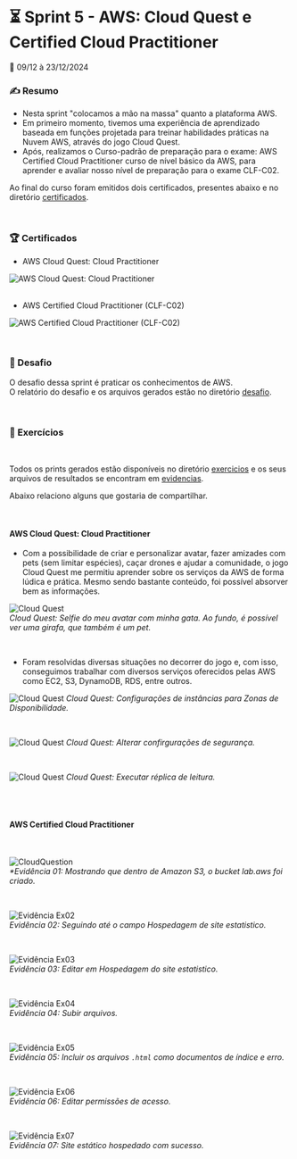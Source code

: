 # :hourglass_flowing_sand: Sprint 5 - AWS: Cloud Quest e Certified Cloud Practitioner
:calendar: 09/12 à 23/12/2024


### :writing_hand: Resumo

- Nesta sprint "colocamos a mão na massa" quanto a plataforma AWS.
- Em primeiro momento, tivemos uma experiência de aprendizado baseada em funções projetada para treinar habilidades práticas na Nuvem AWS, através do jogo Cloud Quest.
- Após, realizamos o Curso-padrão de preparação para o exame: AWS Certified Cloud Practitioner curso de nível básico da AWS, para aprender e avaliar nosso nível de preparação para o exame CLF-C02.



Ao final do curso foram emitidos dois certificados, presentes abaixo e no diretório [certificados](./certificados/).

<br>

### :trophy: Certificados

- AWS Cloud Quest: Cloud Practitioner

![AWS Cloud Quest: Cloud Practitioner](./certificados/s5_AWS-Cloud-Quest-Cloud-Practitioner.jpg)
<br><br>
- AWS Certified Cloud Practitioner (CLF-C02)

![AWS Certified Cloud Practitioner (CLF-C02)](./certificados/s5_AWS-Exam-Prep-Standard-Course-AWS-Certified%20Cloud%20Practitioner.jpg)

<br>

### :jigsaw: Desafio

 O desafio dessa sprint é praticar os conhecimentos de AWS.          
 O relatório do desafio e os arquivos gerados estão no diretório [desafio](./desafio/README.md).

<br>

### :brain: Exercícios

<br>

Todos os prints gerados estão disponíveis no diretório [exercicios](./exercicios/) e os seus arquivos de resultados se encontram em [evidencias](./evidencias/evid_exercicios/).

Abaixo relaciono alguns que gostaria de compartilhar.

<br>

#### AWS Cloud Quest: Cloud Practitioner

* Com a possibilidade de criar e personalizar avatar, fazer amizades com pets (sem limitar espécies), caçar drones e ajudar a comunidade, o jogo Cloud Quest me permitiu aprender sobre os serviços da AWS de forma lúdica e prática. Mesmo sendo bastante conteúdo, foi possível absorver bem as informações.

![Cloud Quest](./exercicios/Cloud%20Quest/CloudQuest.png)                          
_*Cloud Quest: Selfie do meu avatar com minha gata. Ao fundo, é possível ver uma girafa, que também é um pet.*_

<br>

* Foram resolvidas diversas situações no decorrer do jogo e, com isso, conseguimos trabalhar com diversos serviços oferecidos pelas AWS como EC2, S3, DynamoDB, RDS, entre outros.

![Cloud Quest](./evidencias/evid_exercicios/cloud-quest/01.jpg)
_*Cloud Quest: Configurações de instâncias para Zonas de Disponibilidade.*_

<br>

![Cloud Quest](./evidencias/evid_exercicios/cloud-quest/03.jpg)
_*Cloud Quest: Alterar confirgurações de segurança.*_

<br>

![Cloud Quest](./evidencias/evid_exercicios/cloud-quest/04.jpg)
_*Cloud Quest: Executar réplica de leitura.*_

<br>

<br>



#### AWS Certified Cloud Practitioner

<br>

![CloudQuestion](./evidencias/evid_exercicios/lab-aws-s3/01.jpg)                          
_*Evidência 01: Mostrando que dentro de Amazon S3, o bucket lab.aws foi criado._

<br>

![Evidência Ex02](./evidencias/evid_exercicios/lab-aws-s3/03.jpg)                          
_*Evidência 02: Seguindo até o campo Hospedagem de site estatistico.*_

<br>

![Evidência Ex03](./evidencias/evid_exercicios/lab-aws-s3/03.jpg)                          
_*Evidência 03: Editar em Hospedagem do site estatistico.*_

<br>

![Evidência Ex04](./evidencias/evid_exercicios/lab-aws-s3/04.jpg)                          
_*Evidência 04: Subir arquivos.*_

<br>

![Evidência Ex05](./evidencias/evid_exercicios/lab-aws-s3/05.jpg)                          
_*Evidência 05: Incluir os arquivos ``.html`` como documentos de índice e erro.*_

<br>

![Evidência Ex06](./evidencias/evid_exercicios/lab-aws-s3/06.jpg)                          
_*Evidência 06: Editar permissões de acesso.*_

<br>

![Evidência Ex07](./evidencias/evid_exercicios/lab-aws-s3/07.jpg)                          
_*Evidência 07: Site estático hospedado com sucesso.*_
